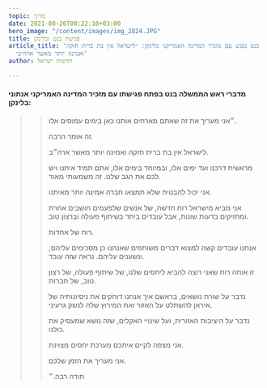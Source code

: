 ```yaml
---
topic: מדיני
date: 2021-08-26T00:22:10+03:00
hero_image: "/content/images/img_2824.JPG"
title: פגישת בנט ובלינקן
article_title: 'בנט נפגש עם מזכיר המדינה האמריקני בלינקן: ״לישראל אין בת ברית חזקה
  ואמינה יותר מאשר ארה״ב״'
author: חדשות ישראל

---
```

#### **מדברי ראש הממשלה בנט בפתח פגישתו עם מזכיר המדינה האמריקני אנתוני בלינקן:**

> > ״אני מעריך את זה שאתם מארחים אותנו כאן בימים עמוסים אלו.
> >
> > זה אומר הרבה.
> >
> > לישראל אין בת ברית חזקה ואמינה יותר מאשר ארה״ב.
> >
> > מראשית דרכנו ועד ימים אלו, ובמיוחד בימים אלו, אתם תמיד איתנו ויש לכם את הגב שלנו. זה משמעותי מאוד.
> >
> > אני יכול להבטיח שלא תמצאו חברה אמינה יותר מאיתנו.
> >
> > אני מביא מישראל רוח חדשה, של אנשים שלפעמים חושבים אחרת ומחזיקים בדעות שונות, אבל עובדים ביחד בשיתוף פעולה וברצון טוב.
> >
> > רוח של אחדות.
> >
> > אנחנו עובדים קשה למצוא דברים משותפים שאנחנו כן מסכימים עליהם, ונשענים עליהם. נראה שזה עובד.
> >
> > זו אותה רוח שאני רוצה להביא ליחסים שלנו, של שיתוף פעולה, של רצון טוב, של חברות.
> >
> > נדבר על שורת נושאים, בראשם איך אנחנו דוחקים את ניסיונותיה של איראן להשתלט על האזור ואת המירוץ שלה לנשק גרעיני.
> >
> > נדבר על היציבות האזורית, ועל שינויי האקלים, שזה נושא שמעסיק את כולנו.
> >
> > אני מצפה לקיים איתכם מערכת יחסים מצוינת.
> >
> > אני מעריך את הזמן שלכם.
> >
> > תודה רבה.״